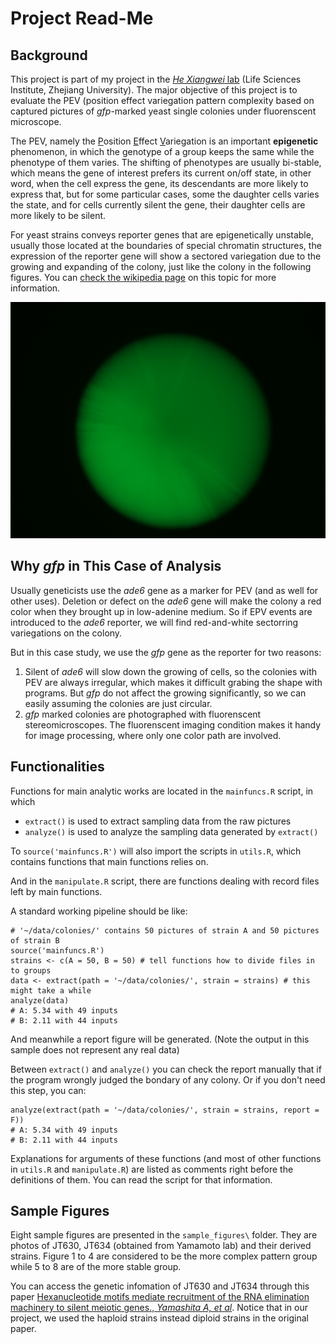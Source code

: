Project Read-Me
===============

## Background

This project is part of my project in the [*He Xiangwei* lab](http://lsi.zju.edu.cn/redir.php?catalog_id=13701) (Life Sciences Institute, Zhejiang University). The major objective of this project is to evaluate the PEV (position effect variegation pattern complexity based on captured pictures of *gfp*-marked yeast single colonies under fluorenscent microscope.

The PEV, namely the <u>P</u>osition <u>E</u>ffect <u>V</u>ariegation is an important __epigenetic__ phenomenon, in which the genotype of a group keeps the same while the phenotype of them varies. The shifting of phenotypes are usually bi-stable, which means the gene of interest prefers its current on/off state, in other word, when the cell express the gene, its descendants are more likely to express that, but for some particular cases, some the daughter cells varies the state, and for cells currently silent the gene, their daughter cells are more likely to be silent.

For yeast strains conveys reporter genes that are epigenetically unstable, usually those located at the boundaries of special chromatin structures, the expression of the reporter gene will show a sectored variegation due to the growing and expanding of the colony, just like the colony in the following figures. You can [check the wikipedia page](http://en.wikipedia.org/wiki/Position_effect) on this topic for more information.

![PEV colony](https://github.com/lytze/GFP_colony_PEV_analysis/blob/master/sample_figure/1.jpg?raw=true)

## Why _gfp_ in This Case of Analysis

Usually geneticists use the _ade6_ gene as a marker for PEV (and as well for other uses). Deletion or defect on the _ade6_ gene will make the colony a red color when they brought up in low-adenine medium. So if EPV events are introduced to the _ade6_ reporter, we will find red-and-white sectorring variegations on the colony.

But in this case study, we use the _gfp_ gene as the reporter for two reasons:

1. Silent of _ade6_ will slow down the growing of cells, so the colonies with PEV are always irregular, which makes it difficult grabing the shape with programs. But _gfp_ do not affect the growing significantly, so we can easily assuming the colonies are just circular.
2. _gfp_ marked colonies are photographed with fluorenscent stereomicroscopes. The fluorenscent imaging condition makes it handy for image processing, where only one color path are involved.

## Functionalities

Functions for main analytic works are located in the `mainfuncs.R` script, in which

* `extract()` is used to extract sampling data from the raw pictures
* `analyze()` is used to analyze the sampling data generated by `extract()`

To `source('mainfuncs.R')` will also import the scripts in `utils.R`, which contains functions that main functions relies on.

And in the `manipulate.R` script, there are functions dealing with record files left by main functions.

A standard working pipeline should be like:

	# '~/data/colonies/' contains 50 pictures of strain A and 50 pictures of strain B
	source('mainfuncs.R')
	strains <- c(A = 50, B = 50) # tell functions how to divide files in to groups
	data <- extract(path = '~/data/colonies/', strain = strains) # this might take a while
	analyze(data)
	# A: 5.34 with 49 inputs
	# B: 2.11 with 44 inputs

And meanwhile a report figure will be generated. (Note the output in this sample does not represent any real data)

Between `extract()` and `analyze()` you can check the report manually that if the program wrongly judged the bondary of any colony. Or if you don't need this step, you can:

	analyze(extract(path = '~/data/colonies/', strain = strains, report = F))
	# A: 5.34 with 49 inputs
	# B: 2.11 with 44 inputs

Explanations for arguments of these functions (and most of other functions in `utils.R` and `manipulate.R`) are listed as comments right before the definitions of them. You can read the script for that information.

## Sample Figures

Eight sample figures are presented in the `sample_figures\` folder. They are photos of JT630, JT634 (obtained from Yamamoto lab) and their derived strains. Figure 1 to 4 are considered to be the more complex pattern group while 5 to 8 are of the more stable group.

You can access the genetic infomation of JT630 and JT634 through this paper [Hexanucleotide motifs mediate recruitment of the RNA elimination machinery to silent meiotic genes., *Yamashita A, et al*](http://www.ncbi.nlm.nih.gov/pmc/articles/PMC3352096/). Notice that in our project, we used the haploid strains instead diploid strains in the original paper.